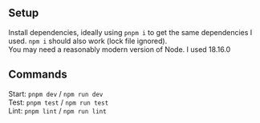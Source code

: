 ## Setup

Install dependencies, ideally using `pnpm i` to get the same dependencies I used. `npm i` should also work (lock file
ignored). <br/>
You may need a reasonably modern version of Node. I used 18.16.0

## Commands

Start: `pnpm dev` / `npm run dev`  <br/>
Test: `pnpm test` / `npm run test` <br/>
Lint: `pnpm lint` / `npm run lint`
